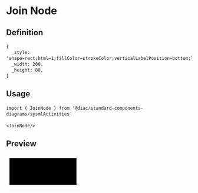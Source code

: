 # Join Node

## Definition

```
{
  _style: 'shape=rect;html=1;fillColor=strokeColor;verticalLabelPosition=bottom;labelBackgroundColor=#ffffff;verticalAlign=top;',
  _width: 200,
  _height: 80,
}
```

## Usage

```
import { JoinNode } from '@diac/standard-components-diagrams/sysmlActivities'

<JoinNode/>
```

## Preview

<img src="./join-node.png" width="200"/>

